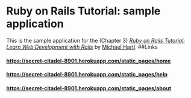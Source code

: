 # Ruby on Rails Tutorial: sample application

This is the sample application for the (Chapter 3)
[*Ruby on Rails Tutorial:
Learn Web Development with Rails*](http://www.railstutorial.org/)
by [Michael Hartl](http://www.michaelhartl.com/).
##Links
#### https://secret-citadel-8901.herokuapp.com/static_pages/home
#### https://secret-citadel-8901.herokuapp.com/static_pages/help
#### https://secret-citadel-8901.herokuapp.com/static_pages/about